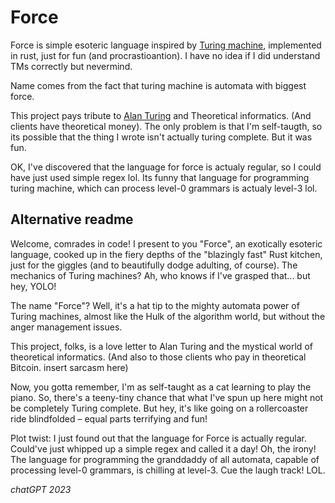 # Force

Force is simple esoteric language inspired by [Turing machine](https://en.wikipedia.org/wiki/Turing_machine), implemented in rust, just for fun (and procrastioantion). I have no idea if I did understand TMs correctly but nevermind.

Name comes from the fact that turing machine is automata with biggest force.

This project pays tribute to [Alan Turing](https://en.wikipedia.org/wiki/Alan_Turing) and Theoretical informatics. (And clients have theoretical money). The only problem is that I'm self-taugth, so its possible that the thing I wrote isn't actually turing complete. But it was fun.

OK, I've discovered that the language for force is actualy regular, so I could have just used simple regex lol. Its funny that language for programming turing machine, which can process level-0 grammars is actualy level-3 lol.


## Alternative readme

Welcome, comrades in code! I present to you "Force", an exotically esoteric language, cooked up in the fiery depths of the "blazingly fast" Rust kitchen, just for the giggles (and to beautifully dodge adulting, of course). The mechanics of Turing machines? Ah, who knows if I've grasped that... but hey, YOLO!

The name "Force"? Well, it's a hat tip to the mighty automata power of Turing machines, almost like the Hulk of the algorithm world, but without the anger management issues.

This project, folks, is a love letter to Alan Turing and the mystical world of theoretical informatics. (And also to those clients who pay in theoretical Bitcoin. insert sarcasm here)

Now, you gotta remember, I'm as self-taught as a cat learning to play the piano. So, there's a teeny-tiny chance that what I've spun up here might not be completely Turing complete. But hey, it's like going on a rollercoaster ride blindfolded – equal parts terrifying and fun!

Plot twist: I just found out that the language for Force is actually regular. Could've just whipped up a simple regex and called it a day! Oh, the irony! The language for programming the granddaddy of all automata, capable of processing level-0 grammars, is chilling at level-3. Cue the laugh track! LOL.

*chatGPT 2023*
